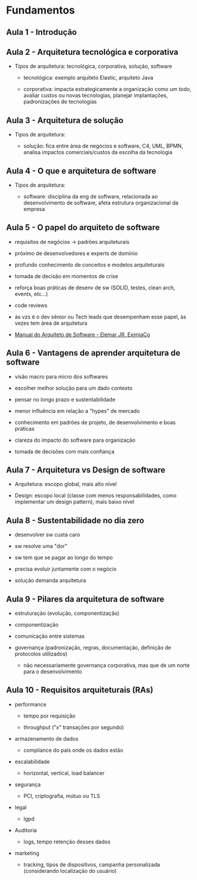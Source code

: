 # Fundamentos

## Aula 1 - Introdução

## Aula 2 - Arquitetura tecnológica e corporativa

  - Tipos de arquitetura: tecnológica, corporativa, solução, software

    - tecnológica: exemplo arquiteto Elastic, arquiteto Java
	
    - corporativa: impacta estrategicamente a organização como um todo, avaliar custos ou novas tecnologias, planejar implantações, padronizações de tecnologias

## Aula 3 - Arquitetura de solução

  - Tipos de arquitetura:

    - solução: fica entre área de negócios e software, C4, UML, BPMN, analisa impactos comerciais/custos da escolha da tecnologia
	
## Aula 4 - O que e arquitetura de software

  - Tipos de arquitetura:
  
    - software: disciplina da eng de software, relacionada ao desenvolvimento de software, afeta estrutura organizacional da empresa
	
## Aula 5 - O papel do arquiteto de software

  - requisitos de negócios -> padrões arquiteturais
  
  - próximo de desenvolvedores e experts de domínio
  
  - profundo conhecimento de conceitos e modelos arquiteturais
  
  - tomada de decisão em momentos de crise
  
  - reforça boas práticas de desenv de sw (SOLID, testes, clean arch, events, etc...)
  
  - code reviews
  
  - às vzs é o dev sênior ou Tech leads que desempenham esse papel, às vezes tem área de arquitetura
  
  - [Manual do Arquiteto de Software - Elemar JR, EximiaCo](https://arquiteturadesoftware.online/)
    
## Aula 6 - Vantagens de aprender arquitetura de software

  - visão macro para micro dos softwares
  
  - escolher melhor solução para um dado contexto
  
  - pensar no longo prazo e sustentabilidade
  
  - menor influência em relação a "hypes" de mercado
  
  - conhecimento em padrões de projeto, de desenvolvimento e boas práticas
  
  - clareza do impacto do software para organização
  
  - tomada de decisões com mais confiança
  
## Aula 7 - Arquitetura vs Design de software

  - Arquitetura: escopo global, mais alto nível
  
  - Design: escopo local (classe com menos responsabilidades, como implementar um design pattern), mais baixo nível
  
## Aula 8 - Sustentabilidade no dia zero

  - desenvolver sw custa caro
  
  - sw resolve uma "dor"
  
  - sw tem que se pagar ao longo do tempo
  
  - precisa evoluir juntamente com o negócio
  
  - solução demanda arquitetura
  
##  Aula 9 - Pilares da arquitetura de software

  - estruturação (evolução, componentização)
  
  - componentização 
  
  - comunicação entre sistemas
  
  - governança (padronização, regras, documentação, definição de protocolos utilizados)
  
    - não necessariamente governança corporativa, mas que de um norte para o desenvolvimento
	
## Aula 10 - Requisitos arquiteturais (RAs)

  - performance
  
    - tempo por requisição
	
	- throughput ("x" transações por segundo)
  
  - armazenamento de dados
  
    - compliance do país onde os dados estão
  
  - escalabilidade
  
    - horizontal, vertical, load balancer
  
  - segurança
  
    - PCI, criptografia, mútuo ou TLS
	
  - legal
  
    - lgpd
	
  - Auditoria
  
    - logs, tempo retenção desses dados

  - marketing
  
    - tracking, tipos de dispositivos, campanha personalizada (considerando localização do usuário)